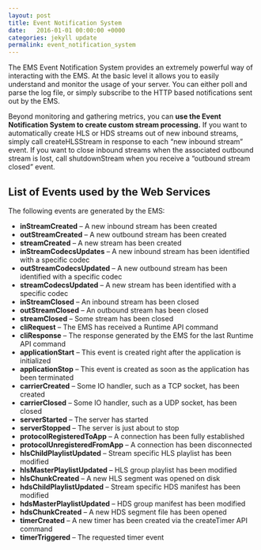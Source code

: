 ```yaml
---
layout: post
title: Event Notification System 
date:   2016-01-01 00:00:00 +0000
categories: jekyll update
permalink: event_notification_system
---
```


The EMS Event Notification System provides an extremely powerful way of interacting with the EMS. At the basic level it allows you to easily understand and monitor the usage of your server. You can either poll and parse the log file, or simply subscribe to the HTTP based notifications sent out by the EMS.

Beyond monitoring and gathering metrics, you can **use the Event Notification System to create custom stream processing.** If you want to automatically create HLS or HDS streams out of new inbound streams, simply call createHLSStream in response to each “new inbound stream” event. If you want to close inbound streams when the associated outbound stream is lost, call shutdownStream when you receive a “outbound stream closed” event.



## List of Events used by the Web Services 

The following events are generated by the EMS:

- **inStreamCreated** – A new inbound stream has been created
- **outStreamCreated** – A new outbound stream has been created
- **streamCreated** – A new stream has been created
- **inStreamCodecsUpdates** – A new inbound stream has been identified with a specific codec
- **outStreamCodecsUpdated** – A new outbound stream has been identified with a specific codec
- **streamCodecsUpdated** – A new stream has been identified with a specific codec
- **inStreamClosed** – An inbound stream has been closed
- **outStreamClosed** – An outbound stream has been closed
- **streamClosed** – Some stream has been closed
- **cliRequest** – The EMS has received a Runtime API command
- **cliResponse** – The response generated by the EMS for the last Runtime API command
- **applicationStart** – This event is created right after the application is initialized
- **applicationStop** – This event is created as soon as the application has been terminated
- **carrierCreated** – Some IO handler, such as a TCP socket, has been created
- **carrierClosed** – Some IO handler, such as a UDP socket, has been closed
- **serverStarted** – The server has started
- **serverStopped** – The server is just about to stop
- **protocolRegisteredToApp** – A connection has been fully established
- **protocolUnregisteredFromApp** – A connection has been disconnected
- **hlsChildPlaylistUpdated** – Stream specific HLS playlist has been modified
- **hlsMasterPlaylistUpdated** – HLS group playlist has been modified
- **hlsChunkCreated** – A new HLS segment was opened on disk
- **hdsChildPlaylistUpdated** – Stream specific HDS manifest has been modified
- **hdsMasterPlaylistUpdated** – HDS group manifest has been modified
- **hdsChunkCreated** – A new HDS segment file has been opened
- **timerCreated** – A new timer has been created via the createTimer API command
- **timerTriggered** – The requested timer event
